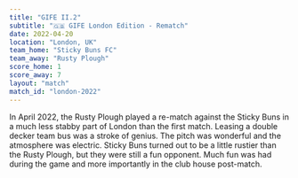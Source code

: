 ```yaml
---
title: "GIFE II.2"
subtitle: "🇬🇧 GIFE London Edition - Rematch"
date: 2022-04-20
location: "London, UK"
team_home: "Sticky Buns FC"
team_away: "Rusty Plough"
score_home: 1
score_away: 7
layout: "match"
match_id: "london-2022"
---
```



In April 2022, the Rusty Plough played a re-match against the Sticky Buns in a much less stabby part of London than the first match. Leasing a double decker team bus was a stroke of genius. The pitch was wonderful and the atmosphere was electric. Sticky Buns turned out to be a little rustier than the Rusty Plough, but they were still a fun opponent. Much fun was had during the game and more importantly in the club house post-match. 
